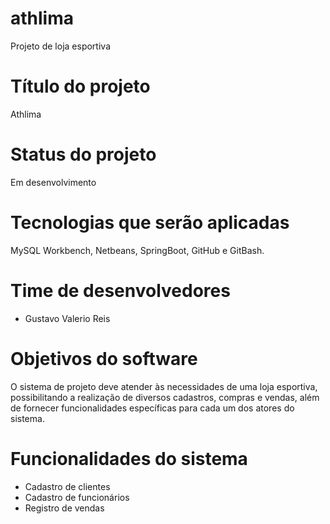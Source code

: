 # athlima
Projeto de loja esportiva

# Título do projeto
Athlima

# Status do projeto
Em desenvolvimento

# Tecnologias que serão aplicadas
MySQL Workbench, Netbeans, SpringBoot, GitHub e GitBash.

# Time de desenvolvedores
- Gustavo Valerio Reis

# Objetivos do software
O sistema de projeto deve atender às necessidades de uma loja esportiva, 
possibilitando a realização de diversos cadastros, compras e vendas, além de 
fornecer funcionalidades específicas para cada um dos atores do sistema.

# Funcionalidades do sistema
- Cadastro de clientes
- Cadastro de funcionários
- Registro de vendas